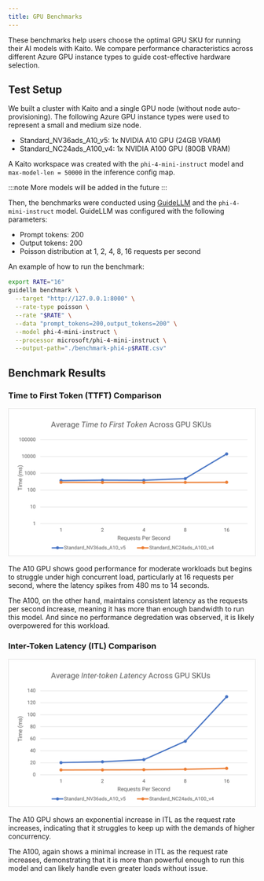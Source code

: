 ```yaml
---
title: GPU Benchmarks
---
```


These benchmarks help users choose the optimal GPU SKU for running their AI models with Kaito. We compare performance characteristics across different Azure GPU instance types to guide cost-effective hardware selection.

## Test Setup

We built a cluster with Kaito and a single GPU node (without node auto-provisioning). The following Azure GPU instance types were used to represent a small and medium size node. 

- Standard_NV36ads_A10_v5: 1x NVIDIA A10 GPU (24GB VRAM)
- Standard_NC24ads_A100_v4: 1x NVIDIA A100 GPU (80GB VRAM)

A Kaito workspace was created with the `phi-4-mini-instruct` model and `max-model-len = 50000` in the inference config map. 

:::note
More models will be added in the future
:::

Then, the benchmarks were conducted using [GuideLLM](https://github.com/neuralmagic/guidellm) and the `phi-4-mini-instruct` model. GuideLLM was configured with the following parameters:

 - Prompt tokens: 200
 - Output tokens: 200
 - Poisson distribution at 1, 2, 4, 8, 16 requests per second

An example of how to run the benchmark:

```bash
export RATE="16"
guidellm benchmark \
  --target "http://127.0.0.1:8000" \
  --rate-type poisson \
  --rate "$RATE" \
  --data "prompt_tokens=200,output_tokens=200" \
  --model phi-4-mini-instruct \
  --processor microsoft/phi-4-mini-instruct \
  --output-path="./benchmark-phi4-p$RATE.csv"
```

## Benchmark Results

### Time to First Token (TTFT) Comparison

![TTFT Benchmarks](ttft-benchmark.png)

The A10 GPU shows good performance for moderate workloads but begins to struggle under high concurrent load, particularly at 16 requests per second, where the latency spikes from 480 ms to 14 seconds.

The A100, on the other hand, maintains consistent latency as the requests per second increase, meaning it has more than enough bandwidth to run this model. And since no performance degredation was observed, it is likely overpowered for this workload.

### Inter-Token Latency (ITL) Comparison  

![ITL Benchmarks](itl-benchmark.png)

The A10 GPU shows an exponential increase in ITL as the request rate increases, indicating that it struggles to keep up with the demands of higher concurrency.

The A100, again shows a minimal increase in ITL as the request rate increases, demonstrating that it is more than powerful enough to run this model and can likely handle even greater loads without issue.
